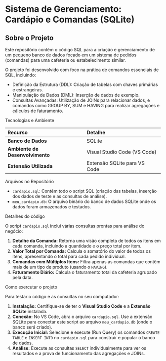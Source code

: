 # Sistema de Gerenciamento: Cardápio e Comandas (SQLite)

## Sobre o Projeto

Este repositório contém o código SQL para a criação e gerenciamento de um pequeno banco de dados focado em um sistema de pedidos (comandas) para uma cafeteria ou estabelecimento similar.

O projeto foi desenvolvido com foco na prática de comandos essenciais de SQL, incluindo:
* Definição da Estrutura (DDL): Criação de tabelas com chaves primárias e estrangeiras.
* Manipulação de Dados (DML): Inserção de dados de exemplo.
* Consultas Avançadas: Utilização de JOINs para relacionar dados, e comandos como GROUP BY, SUM e HAVING para realizar agregações e cálculos de faturamento.

Tecnologias e Ambiente

| Recurso | Detalhe |
| :--- | :--- |
| **Banco de Dados** | SQLite |
| **Ambiente de Desenvolvimento** | Visual Studio Code (VS Code) |
| **Extensão Utilizada** | Extensão SQLite para VS Code |

Arquivos no Repositório

* `cardapio.sql`: Contém todo o script SQL (criação das tabelas, inserção dos dados de teste e as consultas de análise).
* `meu_cardapio.db`: O arquivo binário do banco de dados SQLite onde os dados foram armazenados e testados.

Detalhes do código

O script `cardapio.sql` inclui várias consultas prontas para análise do negócio:

1.  **Detalhe da Comanda:** Retorna uma visão completa de todos os itens em cada comanda, incluindo a quantidade e o preço total por item.
2.  **Valor Total por Comanda:** Calcula o somatório do valor de todos os itens, apresentando o total para cada pedido individual.
3.  **Comandas com Múltiplos Itens:** Filtra apenas as comandas que contêm mais de um tipo de produto (usando o `HAVING`).
4.  **Faturamento Diário:** Calcula o faturamento total da cafeteria agrupado pela data.

Como exercutar o projeto

Para testar o código e as consultas no seu computador:

1.  **Instalação:** Certifique-se de ter o **Visual Studio Code** e a **Extensão SQLite** instalada.
2.  **Conexão:** No VS Code, abra o arquivo `cardapio.sql`. Use a extensão SQLite para conectar este script ao arquivo `meu_cardapio.db` (onde o banco será criado).
3.  **Execução Inicial:** Selecione e execute (Run Query) os comandos `CREATE TABLE` e `INSERT INTO` no `cardapio.sql` para construir e popular o banco de dados.
4.  **Análise:** Execute as consultas `SELECT` individualmente para ver os resultados e a prova de funcionamento das agregações e JOINs.

